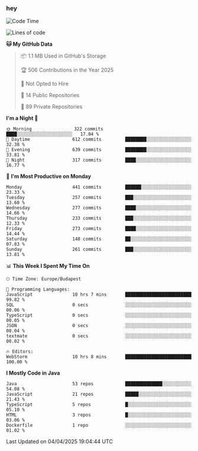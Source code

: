 ### hey

<!--START_SECTION:waka-->
![Code Time](http://img.shields.io/badge/Code%20Time-1%2C156%20hrs%2013%20mins-blue)

![Lines of code](https://img.shields.io/badge/From%20Hello%20World%20I%27ve%20Written-2.6%20million%20lines%20of%20code-blue)

**🐱 My GitHub Data** 

> 📦 1.1 MB Used in GitHub's Storage 
 > 
> 🏆 506 Contributions in the Year 2025
 > 
> 🚫 Not Opted to Hire
 > 
> 📜 14 Public Repositories 
 > 
> 🔑 89 Private Repositories 
 > 
**I'm a Night 🦉** 

```text
🌞 Morning                322 commits         ████░░░░░░░░░░░░░░░░░░░░░   17.04 % 
🌆 Daytime                612 commits         ████████░░░░░░░░░░░░░░░░░   32.38 % 
🌃 Evening                639 commits         ████████░░░░░░░░░░░░░░░░░   33.81 % 
🌙 Night                  317 commits         ████░░░░░░░░░░░░░░░░░░░░░   16.77 % 
```
📅 **I'm Most Productive on Monday** 

```text
Monday                   441 commits         ██████░░░░░░░░░░░░░░░░░░░   23.33 % 
Tuesday                  257 commits         ███░░░░░░░░░░░░░░░░░░░░░░   13.60 % 
Wednesday                277 commits         ████░░░░░░░░░░░░░░░░░░░░░   14.66 % 
Thursday                 233 commits         ███░░░░░░░░░░░░░░░░░░░░░░   12.33 % 
Friday                   273 commits         ████░░░░░░░░░░░░░░░░░░░░░   14.44 % 
Saturday                 148 commits         ██░░░░░░░░░░░░░░░░░░░░░░░   07.83 % 
Sunday                   261 commits         ███░░░░░░░░░░░░░░░░░░░░░░   13.81 % 
```


📊 **This Week I Spent My Time On** 

```text
🕑︎ Time Zone: Europe/Budapest

💬 Programming Languages: 
JavaScript               10 hrs 7 mins       █████████████████████████   99.82 % 
SQL                      0 secs              ░░░░░░░░░░░░░░░░░░░░░░░░░   00.06 % 
TypeScript               0 secs              ░░░░░░░░░░░░░░░░░░░░░░░░░   00.05 % 
JSON                     0 secs              ░░░░░░░░░░░░░░░░░░░░░░░░░   00.04 % 
textmate                 0 secs              ░░░░░░░░░░░░░░░░░░░░░░░░░   00.02 % 

🔥 Editors: 
WebStorm                 10 hrs 8 mins       █████████████████████████   100.00 % 
```

**I Mostly Code in Java** 

```text
Java                     53 repos            ██████████████░░░░░░░░░░░   54.08 % 
JavaScript               21 repos            █████░░░░░░░░░░░░░░░░░░░░   21.43 % 
TypeScript               5 repos             █░░░░░░░░░░░░░░░░░░░░░░░░   05.10 % 
HTML                     3 repos             █░░░░░░░░░░░░░░░░░░░░░░░░   03.06 % 
Dockerfile               1 repo              ░░░░░░░░░░░░░░░░░░░░░░░░░   01.02 % 
```




 Last Updated on 04/04/2025 19:04:44 UTC
<!--END_SECTION:waka-->
